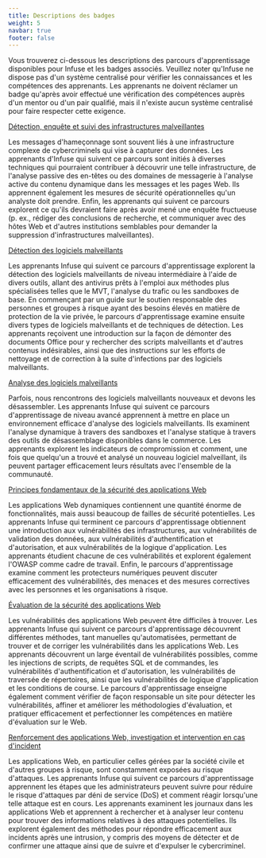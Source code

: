 ```yaml
---
title: Descriptions des badges
weight: 5
navbar: true
footer: false
---
```


Vous trouverez ci-dessous les descriptions des parcours d'apprentissage disponibles pour Infuse et les badges associés. Veuillez noter qu'Infuse ne dispose pas d'un système centralisé pour vérifier les connaissances et les compétences des apprenants. Les apprenants ne doivent réclamer un badge qu'après avoir effectué une vérification des compétences auprès d'un mentor ou d'un pair qualifié, mais il n'existe aucun système centralisé pour faire respecter cette exigence.

[Détection, enquête et suivi des infrastructures malveillantes](/fr//learning-path/1/)

Les messages d'hameçonnage sont souvent liés à une infrastructure complexe de cybercriminels qui vise à capturer des données. Les apprenants d'Infuse qui suivent ce parcours sont initiés à diverses techniques qui pourraient contribuer à découvrir une telle infrastructure, de l'analyse passive des en-têtes ou des domaines de messagerie à l'analyse active du contenu dynamique dans les messages et les pages Web. Ils apprennent également les mesures de sécurité opérationnelles qu'un analyste doit prendre. Enfin, les apprenants qui suivent ce parcours explorent ce qu'ils devraient faire après avoir mené une enquête fructueuse (p. ex., rédiger des conclusions de recherche, et communiquer avec des hôtes Web et d'autres institutions semblables pour demander la suppression d'infrastructures malveillantes).

[Détection des logiciels malveillants](/fr//learning-path/2/)

Les apprenants Infuse qui suivent ce parcours d'apprentissage explorent la détection des logiciels malveillants de niveau intermédiaire à l'aide de divers outils, allant des antivirus prêts à l'emploi aux méthodes plus spécialisées telles que le MVT, l'analyse du trafic ou les sandboxes de base. En commençant par un guide sur le soutien responsable des personnes et groupes à risque ayant des besoins élevés en matière de protection de la vie privée, le parcours d'apprentissage examine ensuite divers types de logiciels malveillants et de techniques de détection. Les apprenants reçoivent une introduction sur la façon de démonter des documents Office pour y rechercher des scripts malveillants et d'autres contenus indésirables, ainsi que des instructions sur les efforts de nettoyage et de correction à la suite d'infections par des logiciels malveillants.

[Analyse des logiciels malveillants](/fr//learning-path/3/)

Parfois, nous rencontrons des logiciels malveillants nouveaux et devons les désassembler. Les apprenants Infuse qui suivent ce parcours d'apprentissage de niveau avancé apprennent à mettre en place un environnement efficace d'analyse des logiciels malveillants. Ils examinent l'analyse dynamique à travers des sandboxes et l'analyse statique à travers des outils de désassemblage disponibles dans le commerce. Les apprenants explorent les indicateurs de compromission et comment, une fois que quelqu'un a trouvé et analysé un nouveau logiciel malveillant, ils peuvent partager efficacement leurs résultats avec l'ensemble de la communauté.

[Principes fondamentaux de la sécurité des applications Web](/fr//learning-path/4/)

Les applications Web dynamiques contiennent une quantité énorme de fonctionnalités, mais aussi beaucoup de failles de sécurité potentielles. Les apprenants Infuse qui terminent ce parcours d'apprentissage obtiennent une introduction aux vulnérabilités des infrastructures, aux vulnérabilités de validation des données, aux vulnérabilités d'authentification et d'autorisation, et aux vulnérabilités de la logique d'application. Les apprenants étudient chacune de ces vulnérabilités et explorent également l'OWASP comme cadre de travail. Enfin, le parcours d'apprentissage examine comment les protecteurs numériques peuvent discuter efficacement des vulnérabilités, des menaces et des mesures correctives avec les personnes et les organisations à risque.

[Évaluation de la sécurité des applications Web](/fr//learning-path/5/)

Les vulnérabilités des applications Web peuvent être difficiles à trouver. Les apprenants Infuse qui suivent ce parcours d'apprentissage découvrent différentes méthodes, tant manuelles qu'automatisées, permettant de trouver et de corriger les vulnérabilités dans les applications Web. Les apprenants découvrent un large éventail de vulnérabilités possibles, comme les injections de scripts, de requêtes SQL et de commandes, les vulnérabilités d'authentification et d'autorisation, les vulnérabilités de traversée de répertoires, ainsi que les vulnérabilités de logique d'application et les conditions de course. Le parcours d'apprentissage enseigne également comment vérifier de façon responsable un site pour détecter les vulnérabilités, affiner et améliorer les méthodologies d'évaluation, et pratiquer efficacement et perfectionner les compétences en matière d'évaluation sur le Web.

[Renforcement des applications Web, investigation et intervention en cas d'incident](/fr//learning-path/6/)

Les applications Web, en particulier celles gérées par la société civile et d'autres groupes à risque, sont constamment exposées au risque d'attaques. Les apprenants Infuse qui suivent ce parcours d'apprentissage apprennent les étapes que les administrateurs peuvent suivre pour réduire le risque d'attaques par déni de service (DoS) et comment réagir lorsqu'une telle attaque est en cours. Les apprenants examinent les journaux dans les applications Web et apprennent à rechercher et à analyser leur contenu pour trouver des informations relatives à des attaques potentielles. Ils explorent également des méthodes pour répondre efficacement aux incidents après une intrusion, y compris des moyens de détecter et de confirmer une attaque ainsi que de suivre et d'expulser le cybercriminel.
